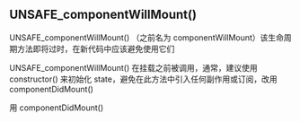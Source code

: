 
## UNSAFE_componentWillMount()
UNSAFE_componentWillMount() （之前名为 componentWillMount）该生命周期方法即将过时，在新代码中应该避免使用它们

UNSAFE_componentWillMount() 在挂载之前被调用，通常，建议使用 constructor() 来初始化 state，避免在此方法中引入任何副作用或订阅，改用 componentDidMount()

用 componentDidMount()
